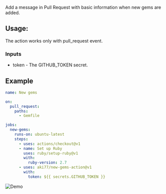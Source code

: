 

Add a message in Pull Request with basic information when new gems are added.

## Usage:

The action works only with pull_request event.

### Inputs
- token - The GITHUB_TOKEN secret.

## Example

```yaml
name: New gems

on:
  pull_request:
    paths:
      - Gemfile

jobs:
  new-gems:
    runs-on: ubuntu-latest
    steps:
      - uses: actions/checkout@v1
      - name: Set up Ruby
        uses: ruby/setup-ruby@v1
        with:
          ruby-version: 2.7
      - uses: aki77/new-gems-action@v1
        with:
          token: ${{ secrets.GITHUB_TOKEN }}
```

![Demo](https://i.gyazo.com/105ca743b1781c7fc292663050a130dc.png)
